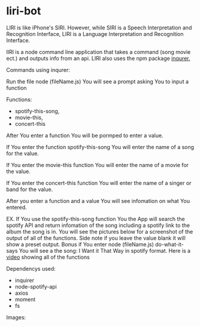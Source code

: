 # liri-bot
 LIRI is like iPhone's SIRI. However, while SIRI is a Speech Interpretation and Recognition Interface, LIRI is a Language Interpretation and Recognition Interface.
 
 lIRI is a node command line application that takes a command (song movie ect.) and outputs info from an api.
 LIRI also uses the npm package <a href="https://www.npmjs.com/package/inquirer" target="_blank">inqurer.</a>
 
 
 Commands using inqurer:
 
Run the file node (fileName.js)
You will see a prompt asking You to input a function

Functions:

- spotify-this-song,
- movie-this,
- concert-this

After You enter a function You will be pormped to enter a value.

If You enter the function spotify-this-song You will enter the name of a song for the value.

If You enter the movie-this function You will enter the name of a movie for the value.

If You enter the concert-this function You will enter the name of a singer or band for the value.

After you enter a function and a value You will see infomation on what You entered.

EX. If You use the spotify-this-song function You the App will search the spotify API and return infomation of the song including a spotify link to the album the song is in.
You will see the pictures below for a screenshot of the output of all of the functions.
Side note if you leave the value blank it will show a preset output.
Bonus if You enter node (fileName.js) do-what-it-says You will see a the song: I Want it That Way in spotify format.
Here is a <a href="https://youtu.be/Tu2cmcbT_rM" target="_blank">video</a> showing all of the functions 

Dependencys used:
- inquirer
- node-spotify-api
- axios
- moment
- fs

Images:
